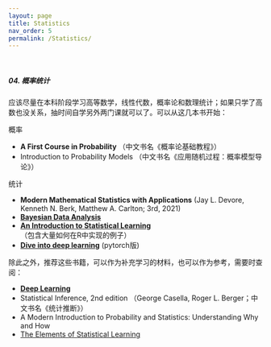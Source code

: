 ```yaml
---
layout: page
title: Statistics
nav_order: 5
permalink: /Statistics/
---
```

<br/>

##### 04. 概率统计

应该尽量在本科阶段学习高等数学，线性代数，概率论和数理统计；如果只学了高数也没关系，抽时间自学另外两门课就可以了。可以从这几本书开始：

概率

- **A First Course in Probability** （中文书名《概率论基础教程》）
- Introduction to Probability Models （中文书名《应用随机过程：概率模型导论》）

统计

- **Modern Mathematical Statistics with Applications** (Jay L. Devore, Kenneth N. Berk, Matthew A. Carlton; 3rd, 2021)
- [**Bayesian Data Analysis**](http://www.stat.columbia.edu/~gelman/book/)
- [**An Introduction to Statistical Learning**](https://www.statlearning.com/) （包含大量如何在R中实现的例子）
- [**Dive into deep learning**](https://d2l.ai/) (pytorch版)

除此之外，推荐这些书籍，可以作为补充学习的材料，也可以作为参考，需要时查阅： 

- [**Deep Learning**](https://www.deeplearningbook.org/)
- Statistical Inference, 2nd edition （George Casella, Roger L. Berger；中文书名《统计推断》）
- A Modern Introduction to Probability and Statistics: Understanding Why and How
- [The Elements of Statistical Learning](https://web.stanford.edu/~hastie/ElemStatLearn/)
